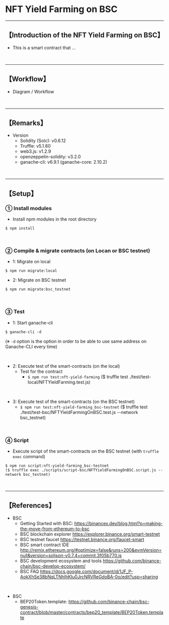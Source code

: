 # NFT Yield Farming on BSC

***
## 【Introduction of the NFT Yield Farming on BSC】
- This is a smart contract that ...

&nbsp;

***

## 【Workflow】
- Diagram / Workflow

&nbsp;

***

## 【Remarks】
- Version
  - Solidity (Solc): v0.6.12
  - Truffle: v5.1.60
  - web3.js: v1.2.9
  - openzeppelin-solidity: v3.2.0
  - ganache-cli: v6.9.1 (ganache-core: 2.10.2)


&nbsp;

***

## 【Setup】
### ① Install modules
- Install npm modules in the root directory
```
$ npm install
```

<br>

### ② Compile & migrate contracts (on Locan or BSC testnet)
- 1: Migrate on local
```
$ npm run migrate:local
```

- 2: Migrate on BSC testnet
```
$ npm run migrate:bsc_testnet
```


<br>

### ③ Test
- 1: Start ganache-cli
```
$ ganache-cli -d
```
(※ `-d` option is the option in order to be able to use same address on Ganache-CLI every time)

<br>

- 2: Execute test of the smart-contracts (on the local)
  - Test for the contract
    - `$ npm run test:nft-yield-farming`
       ($ truffle test ./test/test-local/NFTYieldFarming.test.js)

<br>

- 3: Execute test of the smart-contracts (on the BSC testnet)
    - `$ npm run test:nft-yield-farming_bsc-testnet`
       ($ truffle test ./test/test-bsc/NFTYieldFarmingOnBSC.test.js --network bsc_testnet)

<br>

### ④ Script
- Execute script of the smart-contracts on the BSC testnet (with `truffle exec` command)
```
$ npm run script:nft-yield-farming_bsc-testnet
($ truffle exec ./scripts/script-bsc/NFTYieldFarmingOnBSC.script.js --network bsc_testnet)
```

<br>

***

## 【References】
- BSC
  - Getting Started with BSC:
    https://binancex.dev/blog.html?p=making-the-move-from-ethereum-to-bsc
  - BSC blockchain explorer
https://explorer.binance.org/smart-testnet
  - BSC testnet faucet
https://testnet.binance.org/faucet-smart
  - BSC smart contract IDE
http://remix.ethereum.org/#optimize=false&runs=200&evmVersion=null&version=soljson-v0.7.4+commit.3f05b770.js
  - BSC development ecosystem and tools
https://github.com/binance-chain/bsc-develop-ecosystem/
  - BSC FAQ
https://docs.google.com/document/d/1JF_P-AokXhSe38bNqLTNhlhKIu0JrcNRVReGdoBA-0o/edit?usp=sharing

<br>

- BSC
  - BEP20Token.template: 
    https://github.com/binance-chain/bsc-genesis-contract/blob/master/contracts/bep20_template/BEP20Token.template
